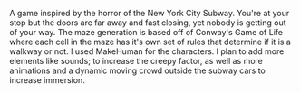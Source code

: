 A game inspired by the horror of the New York City Subway. 
You're at your stop but the doors are far away and fast closing, yet nobody is getting out of your way.
The maze generation is based off of Conway's Game of Life where each cell in the maze has it's own set of rules that determine if it is a walkway or not.
I used MakeHuman for the characters. 
I plan to add more elements like sounds; to increase the creepy factor, 
as well as more animations and a dynamic moving crowd outside the subway cars to increase immersion.
